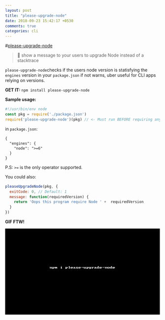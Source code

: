 ```yaml
---
layout: post
title: "please-upgrade-node"
date: 2018-09-23 15:42:17 +0530
comments: true
categories: cli
---
```


#[please-upgrade-node](https://www.npmjs.com/package/please-upgrade-node)
> 💁 show a message to your users to upgrade Node instead of a stacktrace

`please-upgrade-node`checks if the users node version is statisfying the `engines` version in your `package.json` if not warns, uber useful for CLI apps relying on versions.

__GET IT:__ `npm install please-upgrade-node`

__Sample usage:__


```js
#!/usr/bin/env node
const pkg = require('./package.json')
require('please-upgrade-node')(pkg) // <- Must run BEFORE requiring any other modules
```

in `package.json`:

```
{
  "engines": {
    "node": ">=6"
  }
}
```

P.S: `>=` is the only operator supported.

You could also:

```js
pleaseUpgradeNode(pkg, {
  exitCode: 0, // Default: 1
  message: function(requiredVersion) {
    return 'Oops this program require Node ' +  requiredVersion
  }
})
```

__GIF FTW!__

![please-upgrade-node](/images/please-upgrade-node/please-upgrade-node.gif)
